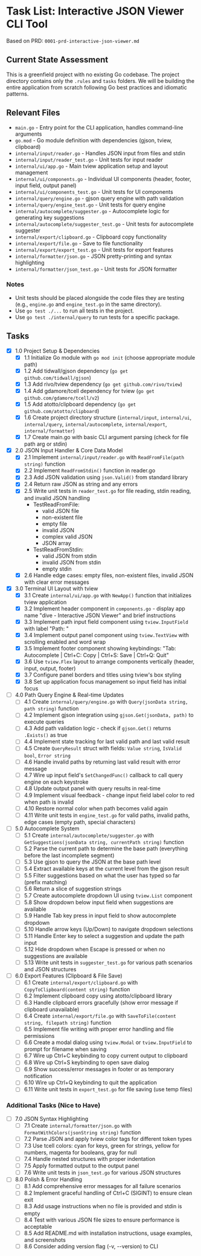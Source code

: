 # Task List: Interactive JSON Viewer CLI Tool

Based on PRD: `0001-prd-interactive-json-viewer.md`

## Current State Assessment

This is a greenfield project with no existing Go codebase. The project directory contains only the `.rules` and `tasks` folders. We will be building the entire application from scratch following Go best practices and idiomatic patterns.

## Relevant Files

- `main.go` - Entry point for the CLI application, handles command-line arguments
- `go.mod` - Go module definition with dependencies (gjson, tview, clipboard)
- `internal/input/reader.go` - Handles JSON input from files and stdin
- `internal/input/reader_test.go` - Unit tests for input reader
- `internal/ui/app.go` - Main tview application setup and layout management
- `internal/ui/components.go` - Individual UI components (header, footer, input field, output panel)
- `internal/ui/components_test.go` - Unit tests for UI components
- `internal/query/engine.go` - gjson query engine with path validation
- `internal/query/engine_test.go` - Unit tests for query engine
- `internal/autocomplete/suggester.go` - Autocomplete logic for generating key suggestions
- `internal/autocomplete/suggester_test.go` - Unit tests for autocomplete suggester
- `internal/export/clipboard.go` - Clipboard copy functionality
- `internal/export/file.go` - Save to file functionality
- `internal/export/export_test.go` - Unit tests for export features
- `internal/formatter/json.go` - JSON pretty-printing and syntax highlighting
- `internal/formatter/json_test.go` - Unit tests for JSON formatter

### Notes

- Unit tests should be placed alongside the code files they are testing (e.g., `engine.go` and `engine_test.go` in the same directory).
- Use `go test ./...` to run all tests in the project.
- Use `go test ./internal/query` to run tests for a specific package.

## Tasks

- [x] 1.0 Project Setup & Dependencies
  - [x] 1.1 Initialize Go module with `go mod init` (choose appropriate module path)
  - [x] 1.2 Add tidwall/gjson dependency (`go get github.com/tidwall/gjson`)
  - [x] 1.3 Add rivo/tview dependency (`go get github.com/rivo/tview`)
  - [x] 1.4 Add gdamore/tcell dependency for tview (`go get github.com/gdamore/tcell/v2`)
  - [x] 1.5 Add atotto/clipboard dependency (`go get github.com/atotto/clipboard`)
  - [x] 1.6 Create project directory structure (`internal/input`, `internal/ui`, `internal/query`, `internal/autocomplete`, `internal/export`, `internal/formatter`)
  - [x] 1.7 Create main.go with basic CLI argument parsing (check for file path arg or stdin)

- [x] 2.0 JSON Input Handler & Core Data Model
  - [x] 2.1 Implement `internal/input/reader.go` with `ReadFromFile(path string)` function
  - [x] 2.2 Implement `ReadFromStdin()` function in reader.go
  - [x] 2.3 Add JSON validation using `json.Valid()` from standard library
  - [x] 2.4 Return raw JSON as string and any errors
  - [x] 2.5 Write unit tests in `reader_test.go` for file reading, stdin reading, and invalid JSON handling
    - TestReadFromFile:
      - valid JSON file
      - non-existent file
      - empty file
      - invalid JSON
      - complex valid JSON
      - JSON array
    - TestReadFromStdin:
      - valid JSON from stdin
      - invalid JSON from stdin
      - empty stdin
  - [x] 2.6 Handle edge cases: empty files, non-existent files, invalid JSON with clear error messages

- [x] 3.0 Terminal UI Layout with tview
  - [x] 3.1 Create `internal/ui/app.go` with `NewApp()` function that initializes tview application
  - [x] 3.2 Implement header component in `components.go` - display app name "dive - Interactive JSON Viewer" and brief instructions
  - [x] 3.3 Implement path input field component using `tview.InputField` with label "Path: "
  - [x] 3.4 Implement output panel component using `tview.TextView` with scrolling enabled and word wrap
  - [x] 3.5 Implement footer component showing keybindings: "Tab: Autocomplete | Ctrl+C: Copy | Ctrl+S: Save | Ctrl+Q: Quit"
  - [x] 3.6 Use `tview.Flex` layout to arrange components vertically (header, input, output, footer)
  - [x] 3.7 Configure panel borders and titles using tview's box styling
  - [x] 3.8 Set up application focus management so input field has initial focus

- [ ] 4.0 Path Query Engine & Real-time Updates
  - [ ] 4.1 Create `internal/query/engine.go` with `Query(jsonData string, path string)` function
  - [ ] 4.2 Implement gjson integration using `gjson.Get(jsonData, path)` to execute queries
  - [ ] 4.3 Add path validation logic - check if `gjson.Get()` returns `.Exists()` as true
  - [ ] 4.4 Implement state tracking for last valid path and last valid result
  - [ ] 4.5 Create `QueryResult` struct with fields: `Value string`, `IsValid bool`, `Error string`
  - [ ] 4.6 Handle invalid paths by returning last valid result with error message
  - [ ] 4.7 Wire up input field's `SetChangedFunc()` callback to call query engine on each keystroke
  - [ ] 4.8 Update output panel with query results in real-time
  - [ ] 4.9 Implement visual feedback - change input field label color to red when path is invalid
  - [ ] 4.10 Restore normal color when path becomes valid again
  - [ ] 4.11 Write unit tests in `engine_test.go` for valid paths, invalid paths, edge cases (empty path, special characters)

- [ ] 5.0 Autocomplete System
  - [ ] 5.1 Create `internal/autocomplete/suggester.go` with `GetSuggestions(jsonData string, currentPath string)` function
  - [ ] 5.2 Parse the current path to determine the base path (everything before the last incomplete segment)
  - [ ] 5.3 Use gjson to query the JSON at the base path level
  - [ ] 5.4 Extract available keys at the current level from the gjson result
  - [ ] 5.5 Filter suggestions based on what the user has typed so far (prefix matching)
  - [ ] 5.6 Return a slice of suggestion strings
  - [ ] 5.7 Create autocomplete dropdown UI using `tview.List` component
  - [ ] 5.8 Show dropdown below input field when suggestions are available
  - [ ] 5.9 Handle Tab key press in input field to show autocomplete dropdown
  - [ ] 5.10 Handle arrow keys (Up/Down) to navigate dropdown selections
  - [ ] 5.11 Handle Enter key to select a suggestion and update the path input
  - [ ] 5.12 Hide dropdown when Escape is pressed or when no suggestions are available
  - [ ] 5.13 Write unit tests in `suggester_test.go` for various path scenarios and JSON structures

- [ ] 6.0 Export Features (Clipboard & File Save)
  - [ ] 6.1 Create `internal/export/clipboard.go` with `CopyToClipboard(content string)` function
  - [ ] 6.2 Implement clipboard copy using atotto/clipboard library
  - [ ] 6.3 Handle clipboard errors gracefully (show error message if clipboard unavailable)
  - [ ] 6.4 Create `internal/export/file.go` with `SaveToFile(content string, filepath string)` function
  - [ ] 6.5 Implement file writing with proper error handling and file permissions
  - [ ] 6.6 Create a modal dialog using `tview.Modal` or `tview.InputField` to prompt for filename when saving
  - [ ] 6.7 Wire up Ctrl+C keybinding to copy current output to clipboard
  - [ ] 6.8 Wire up Ctrl+S keybinding to open save dialog
  - [ ] 6.9 Show success/error messages in footer or as temporary notification
  - [ ] 6.10 Wire up Ctrl+Q keybinding to quit the application
  - [ ] 6.11 Write unit tests in `export_test.go` for file saving (use temp files)

### Additional Tasks (Nice to Have)

- [ ] 7.0 JSON Syntax Highlighting
  - [ ] 7.1 Create `internal/formatter/json.go` with `FormatWithColors(jsonString string)` function
  - [ ] 7.2 Parse JSON and apply tview color tags for different token types
  - [ ] 7.3 Use tcell colors: cyan for keys, green for strings, yellow for numbers, magenta for booleans, gray for null
  - [ ] 7.4 Handle nested structures with proper indentation
  - [ ] 7.5 Apply formatted output to the output panel
  - [ ] 7.6 Write unit tests in `json_test.go` for various JSON structures

- [ ] 8.0 Polish & Error Handling
  - [ ] 8.1 Add comprehensive error messages for all failure scenarios
  - [ ] 8.2 Implement graceful handling of Ctrl+C (SIGINT) to ensure clean exit
  - [ ] 8.3 Add usage instructions when no file is provided and stdin is empty
  - [ ] 8.4 Test with various JSON file sizes to ensure performance is acceptable
  - [ ] 8.5 Add README.md with installation instructions, usage examples, and screenshots
  - [ ] 8.6 Consider adding version flag (-v, --version) to CLI
